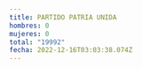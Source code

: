 ```yaml
---
title: PARTIDO PATRIA UNIDA
hombres: 0
mujeres: 0
total: "19992"
fecha: 2022-12-16T03:03:38.074Z
---
```

